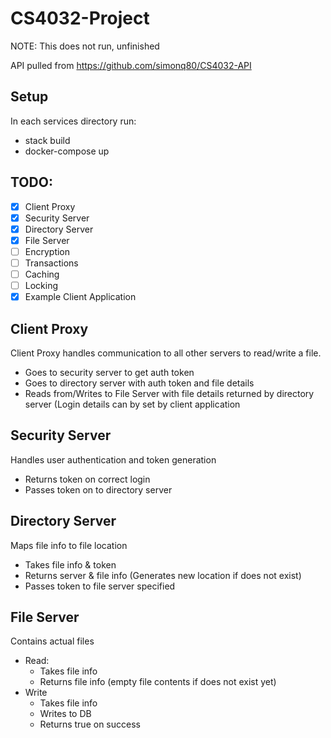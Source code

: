 # CS4032-Project

NOTE: This does not run, unfinished

API pulled from https://github.com/simonq80/CS4032-API

## Setup
In each services directory run:
* stack build
* docker-compose up

## TODO:
- [x] Client Proxy
- [x] Security Server
- [x] Directory Server
- [x] File Server
- [ ] Encryption
- [ ] Transactions
- [ ] Caching 
- [ ] Locking
- [x] Example Client Application

## Client Proxy
Client Proxy handles communication to all other servers to read/write a file.
* Goes to security server to get auth token
* Goes to directory server with auth token and file details
* Reads from/Writes to File Server with file details returned by directory server
(Login details can by set by client application

## Security Server
Handles user authentication and token generation
* Returns token on correct login
* Passes token on to directory server

## Directory Server
Maps file info to file location
* Takes file info & token
* Returns server & file info (Generates new location if does not exist)
* Passes token to file server specified

## File Server
Contains actual files
* Read:
  * Takes file info
  * Returns file info (empty file contents if does not exist yet)
* Write
  * Takes file info
  * Writes to DB
  * Returns true on success


